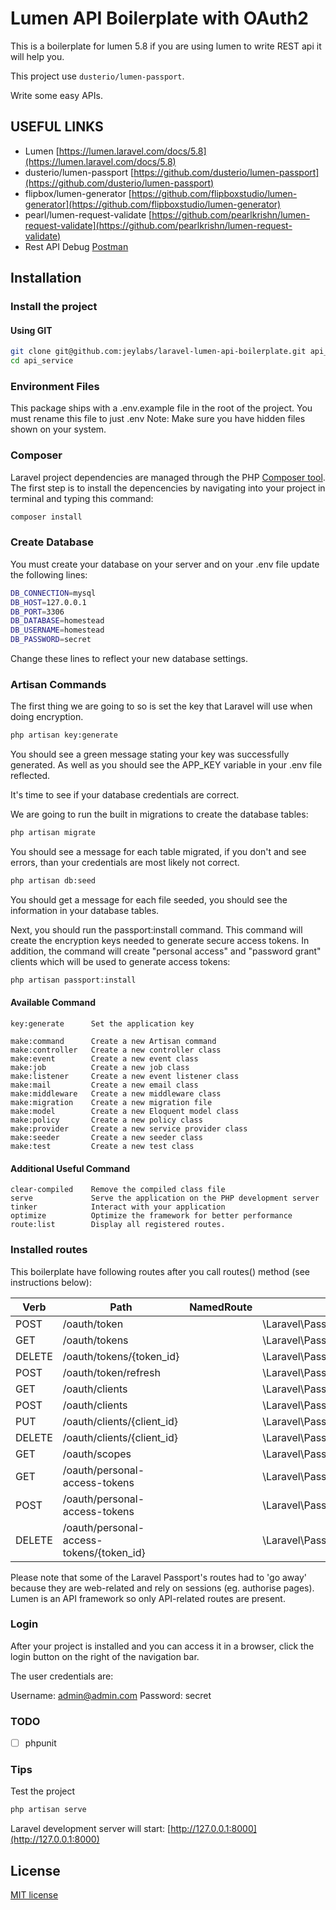 # Lumen API Boilerplate with OAuth2

This is a boilerplate for lumen 5.8 if you are using lumen to write REST api it will help you.

This project use `dusterio/lumen-passport`.

Write some easy APIs.

## USEFUL LINKS

- Lumen [https://lumen.laravel.com/docs/5.8](https://lumen.laravel.com/docs/5.8)
- dusterio/lumen-passport [https://github.com/dusterio/lumen-passport](https://github.com/dusterio/lumen-passport)
- flipbox/lumen-generator [https://github.com/flipboxstudio/lumen-generator](https://github.com/flipboxstudio/lumen-generator)
- pearl/lumen-request-validate [https://github.com/pearlkrishn/lumen-request-validate](https://github.com/pearlkrishn/lumen-request-validate)
- Rest API Debug [Postman](https://www.getpostman.com/)

## Installation

### Install the project

#### Using GIT

``` bash
git clone git@github.com:jeylabs/laravel-lumen-api-boilerplate.git api_service
cd api_service
```


### Environment Files

This package ships with a .env.example file in the root of the project.
You must rename this file to just .env
Note: Make sure you have hidden files shown on your system.

### Composer 
Laravel project dependencies are managed through the PHP [Composer tool](https://getcomposer.org/). The first step is to install the depencencies by navigating into your project in terminal and typing this command:

``` bash
composer install
```

### Create Database

You must create your database on your server and on your .env file update the following lines:

``` bash
DB_CONNECTION=mysql
DB_HOST=127.0.0.1
DB_PORT=3306
DB_DATABASE=homestead
DB_USERNAME=homestead
DB_PASSWORD=secret
```
Change these lines to reflect your new database settings.

### Artisan Commands

The first thing we are going to so is set the key that Laravel will use when doing encryption.

``` bash
php artisan key:generate
```

You should see a green message stating your key was successfully generated. As well as you should see the APP_KEY variable in your .env file reflected.

It's time to see if your database credentials are correct.

We are going to run the built in migrations to create the database tables:

``` bash
php artisan migrate
```

You should see a message for each table migrated, if you don't and see errors, than your credentials are most likely not correct.


``` bash
php artisan db:seed
```

You should get a message for each file seeded, you should see the information in your database tables.

Next, you should run the passport:install command. This command will create the encryption keys needed to generate secure access tokens. In addition, the command will create "personal access" and "password grant" clients which will be used to generate access tokens:

``` bash
php artisan passport:install
```

#### Available Command

```
key:generate      Set the application key

make:command      Create a new Artisan command
make:controller   Create a new controller class
make:event        Create a new event class
make:job          Create a new job class
make:listener     Create a new event listener class
make:mail         Create a new email class
make:middleware   Create a new middleware class
make:migration    Create a new migration file
make:model        Create a new Eloquent model class
make:policy       Create a new policy class
make:provider     Create a new service provider class
make:seeder       Create a new seeder class
make:test         Create a new test class
```

#### Additional Useful Command

```
clear-compiled    Remove the compiled class file
serve             Serve the application on the PHP development server
tinker            Interact with your application
optimize          Optimize the framework for better performance
route:list        Display all registered routes.
```


### Installed routes

This boilerplate have following routes after you call routes() method (see instructions below):

Verb | Path | NamedRoute | Controller | Action | Middleware
--- | --- | --- | --- | --- | ---
POST   | /oauth/token                             |            | \Laravel\Passport\Http\Controllers\AccessTokenController           | issueToken | -
GET    | /oauth/tokens                            |            | \Laravel\Passport\Http\Controllers\AuthorizedAccessTokenController | forUser    | auth
DELETE | /oauth/tokens/{token_id}                 |            | \Laravel\Passport\Http\Controllers\AuthorizedAccessTokenController | destroy    | auth
POST   | /oauth/token/refresh                     |            | \Laravel\Passport\Http\Controllers\TransientTokenController        | refresh    | auth
GET    | /oauth/clients                           |            | \Laravel\Passport\Http\Controllers\ClientController                | forUser    | auth
POST   | /oauth/clients                           |            | \Laravel\Passport\Http\Controllers\ClientController                | store      | auth
PUT    | /oauth/clients/{client_id}               |            | \Laravel\Passport\Http\Controllers\ClientController                | update     | auth
DELETE | /oauth/clients/{client_id}               |            | \Laravel\Passport\Http\Controllers\ClientController                | destroy    | auth
GET    | /oauth/scopes                            |            | \Laravel\Passport\Http\Controllers\ScopeController                 | all        | auth
GET    | /oauth/personal-access-tokens            |            | \Laravel\Passport\Http\Controllers\PersonalAccessTokenController   | forUser    | auth
POST   | /oauth/personal-access-tokens            |            | \Laravel\Passport\Http\Controllers\PersonalAccessTokenController   | store      | auth
DELETE | /oauth/personal-access-tokens/{token_id} |            | \Laravel\Passport\Http\Controllers\PersonalAccessTokenController   | destroy    | auth

Please note that some of the Laravel Passport's routes had to 'go away' because they are web-related and rely on sessions (eg. authorise pages). Lumen is an
API framework so only API-related routes are present.


### Login

After your project is installed and you can access it in a browser, click the login button on the right of the navigation bar.

The user credentials are:

Username: admin@admin.com
Password: secret


### TODO

- [ ] phpunit

### Tips

Test the project

```bash
php artisan serve
```
Laravel development server will start: [http://127.0.0.1:8000](http://127.0.0.1:8000)

## License
[MIT license](http://opensource.org/licenses/MIT)
